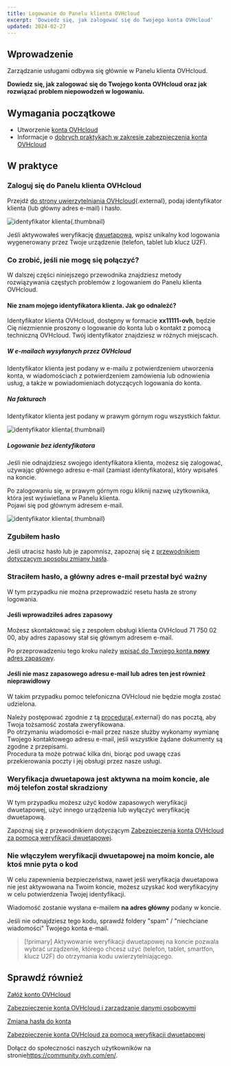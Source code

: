 ```yaml
---
title: Logowanie do Panelu klienta OVHcloud
excerpt: 'Dowiedz się, jak zalogować się do Twojego konta OVHcloud'
updated: 2024-02-27
---
```


## Wprowadzenie

Zarządzanie usługami odbywa się głównie w Panelu klienta OVHcloud.

**Dowiedz się, jak zalogować się do Twojego konta OVHcloud oraz jak rozwiązać problem niepowodzeń w logowaniu.**

## Wymagania początkowe

- Utworzenie [konta OVHcloud](/pages/account_and_service_management/account_information/ovhcloud-account-creation)
- Informacje o [dobrych praktykach w zakresie zabezpieczenia konta OVHcloud](/pages/account_and_service_management/account_information/all_about_username)

## W praktyce

### Zaloguj się do Panelu klienta OVHcloud

Przejdź [do strony uwierzytelniania OVHcloud](https://www.ovh.com/auth/?action=gotomanager&from=https://www.ovh.pl/&ovhSubsidiary=pl){.external}, podaj identyfikator klienta (lub główny adres e-mail) i hasło.

![identyfikator klienta](images/log-in.png){.thumbnail}

Jeśli aktywowałeś weryfikację [dwuetapową](/pages/account_and_service_management/account_information/secure-ovhcloud-account-with-2fa), wpisz unikalny kod logowania wygenerowany przez Twoje urządzenie (telefon, tablet lub klucz U2F).

### Co zrobić, jeśli nie mogę się połączyć? <a name="login-failure"></a>

W dalszej części niniejszego przewodnika znajdziesz metody rozwiązywania częstych problemów z logowaniem do Panelu klienta OVHcloud.

#### Nie znam mojego identyfikatora klienta. Jak go odnaleźć?

Identyfikator klienta OVHcloud, dostępny w formacie **xx11111-ovh**, będzie Cię niezmiennie proszony o logowanie do konta lub o kontakt z pomocą techniczną OVHcloud. Twój identyfikator znajdziesz w różnych miejscach.

##### **W e-mailach wysyłanych przez OVHcloud**

Identyfikator klienta jest podany w e-mailu z potwierdzeniem utworzenia konta, w wiadomościach z potwierdzeniem zamówienia lub odnowienia usług, a także w powiadomieniach dotyczących logowania do konta.

##### **Na fakturach**

Identyfikator klienta jest podany w prawym górnym rogu wszystkich faktur.

![identyfikator klienta](images/customer-id-bill-en.png){.thumbnail}

##### **Logowanie bez identyfikatora**

Jeśli nie odnajdziesz swojego identyfikatora klienta, możesz się zalogować, używając głównego adresu e-mail (zamiast identyfikatora), który wpisałeś na koncie.

Po zalogowaniu się, w prawym górnym rogu kliknij nazwę użytkownika, która jest wyświetlana w Panelu klienta.
<br>Pojawi się pod głównym adresem e-mail.

![identyfikator klienta](images/nic-handle.png){.thumbnail}

### Zgubiłem hasło

Jeśli utracisz hasło lub je zapomnisz, zapoznaj się z [przewodnikiem dotyczącym sposobu zmiany hasła](/pages/account_and_service_management/account_information/manage-ovh-password#jesli-nie-znasz-swojego-aktualnego-hasla).

### Straciłem hasło, a główny adres e-mail przestał być ważny <a name="invalid-email"></a>

W tym przypadku nie można przeprowadzić resetu hasła ze strony logowania.

#### Jeśli wprowadziłeś adres zapasowy

Możesz skontaktować się z zespołem obsługi klienta OVHcloud 71 750 02 00, aby adres zapasowy stał się głównym adresem e-mail.

Po przeprowadzeniu tego kroku należy [wpisać do Twojego konta **nowy** adres zapasowy](/pages/account_and_service_management/account_information/all_about_username#backup-email).

#### Jeśli nie masz zapasowego adresu e-mail lub adres ten jest również nieprawidłowy

W takim przypadku pomoc telefoniczna OVHcloud nie będzie mogła zostać udzielona.

Należy postępować zgodnie z tą [procedurą](https://www.ovh.pl/cgi-bin/pl/procedure/procedureChangeEmail.cgi){.external} do nas pocztą, aby Twoja tożsamość została zweryfikowana.
<br>Po otrzymaniu wiadomości e-mail przez nasze służby wykonamy wymianę Twojego kontaktowego adresu e-mail, jeśli wszystkie żądane dokumenty są zgodne z przepisami.
<br>Procedura ta może potrwać kilka dni, biorąc pod uwagę czas przekierowania poczty i jej obsługi przez nasze usługi.

### Weryfikacja dwuetapowa jest aktywna na moim koncie, ale mój telefon został skradziony

W tym przypadku możesz użyć kodów zapasowych weryfikacji dwuetapowej, użyć innego urządzenia lub wyłączyć weryfikację dwuetapową.

Zapoznaj się z przewodnikiem dotyczącym [Zabezpieczenia konta OVHcloud za pomocą weryfikacji dwuetapowej](/pages/account_and_service_management/account_information/secure-ovhcloud-account-with-2fa#co-moge-zrobic-jesli-zgubie-jedno-z-moich-urzadzen-lub-tez-przestanie-ono-dzialac).

### Nie włączyłem weryfikacji dwuetapowej na moim koncie, ale ktoś mnie pyta o kod

W celu zapewnienia bezpieczeństwa, nawet jeśli weryfikacja dwuetapowa nie jest aktywowana na Twoim koncie, możesz uzyskać kod weryfikacyjny w celu potwierdzenia Twojej identyfikacji.

Wiadomość zostanie wysłana e-mailem **na adres główny** podany w koncie.

Jeśli nie odnajdziesz tego kodu, sprawdź foldery "spam" / "niechciane wiadomości" Twojego konta e-mail.

> [!primary]
> Aktywowanie weryfikacji dwuetapowej na koncie pozwala wybrać urządzenie, którego chcesz użyć (telefon, tablet, smartfon, klucz U2F) do otrzymania kodu uwierzytelniającego.
>

## Sprawdź również

[Załóż konto OVHcloud](/pages/account_and_service_management/account_information/ovhcloud-account-creation)

[Zabezpieczenie konta OVHcloud i zarządzanie danymi osobowymi](/pages/account_and_service_management/account_information/all_about_username)

[Zmiana hasła do konta](/pages/account_and_service_management/account_information/manage-ovh-password)

[Zabezpieczenie konta OVHcloud za pomocą weryfikacji dwuetapowej](/pages/account_and_service_management/account_information/secure-ovhcloud-account-with-2fa)

Dołącz do społeczności naszych użytkowników na stronie<https://community.ovh.com/en/>.